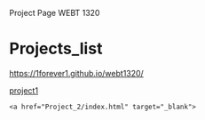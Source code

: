 Project Page WEBT 1320

<h1>Projects_list</h1>

https://1forever1.github.io/webt1320/

<a href="project1/index.html" target="_blank"> project1</a>


    <a href="Project_2/index.html" target="_blank">
    